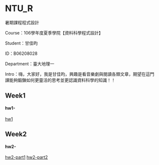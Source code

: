 # NTU_R
暑期課程程式設計

Course：106學年度夏季學院【資料科學程式設計】

Student：甘佳昀

ID：B06208028

Department：臺大地理一

Intro：嗨，大家好，我是甘佳昀，興趣是看音樂劇與閱讀各類文章，期望在這門課能夠鍛鍊如何更靈活的思考並更認識資料科學的知識！！

## Week1

#### hw1- 
[hw1](https://clairekan.github.io/NTU_R/week1/homework1.html)



## Week2

#### hw2- 
[hw2-part1](https://clairekan.github.io/NTU_R/task2/task1.html)
[hw2-part2](https://clairekan.github.io/NTU_R/task2/task2.html)
